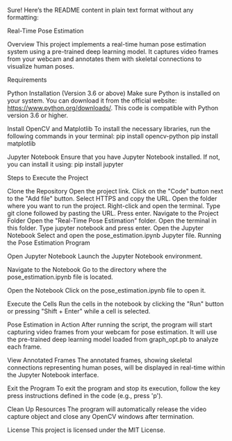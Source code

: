 Sure! Here’s the README content in plain text format without any formatting:

Real-Time Pose Estimation

Overview
This project implements a real-time human pose estimation system using a pre-trained deep learning model. It captures video frames from your webcam and annotates them with skeletal connections to visualize human poses.

Requirements

Python Installation (Version 3.6 or above)
Make sure Python is installed on your system. You can download it from the official website: https://www.python.org/downloads/. This code is compatible with Python version 3.6 or higher.

Install OpenCV and Matplotlib
To install the necessary libraries, run the following commands in your terminal:
pip install opencv-python
pip install matplotlib

Jupyter Notebook
Ensure that you have Jupyter Notebook installed. If not, you can install it using:
pip install jupyter

Steps to Execute the Project

Clone the Repository
Open the project link.
Click on the "Code" button next to the "Add file" button.
Select HTTPS and copy the URL.
Open the folder where you want to run the project.
Right-click and open the terminal.
Type git clone followed by pasting the URL.
Press enter.
Navigate to the Project Folder
Open the "Real-Time Pose Estimation" folder.
Open the terminal in this folder.
Type jupyter notebook and press enter.
Open the Jupyter Notebook
Select and open the pose_estimation.ipynb Jupyter file.
Running the Pose Estimation Program

Open Jupyter Notebook
Launch the Jupyter Notebook environment.

Navigate to the Notebook
Go to the directory where the pose_estimation.ipynb file is located.

Open the Notebook
Click on the pose_estimation.ipynb file to open it.

Execute the Cells
Run the cells in the notebook by clicking the "Run" button or pressing "Shift + Enter" while a cell is selected.

Pose Estimation in Action
After running the script, the program will start capturing video frames from your webcam for pose estimation. It will use the pre-trained deep learning model loaded from graph_opt.pb to analyze each frame.

View Annotated Frames
The annotated frames, showing skeletal connections representing human poses, will be displayed in real-time within the Jupyter Notebook interface.

Exit the Program
To exit the program and stop its execution, follow the key press instructions defined in the code (e.g., press 'p').

Clean Up Resources
The program will automatically release the video capture object and close any OpenCV windows after termination.

License
This project is licensed under the MIT License.